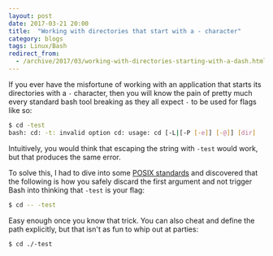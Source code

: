 ```yaml
---
layout: post
date: 2017-03-21 20:00
title:  "Working with directories that start with a - character"
category: blogs
tags: Linux/Bash
redirect_from:
  - /archive/2017/03/working-with-directories-starting-with-a-dash.html
---
```

If you ever have the misfortune of working with an application that starts its directories with a `-` character, then you will know the pain of pretty much every standard bash tool breaking as they all expect `-` to be used for flags like so:

```bash
$ cd -test
bash: cd: -t: invalid option cd: usage: cd [-L|[-P [-e]] [-@]] [dir]
```

Intuitively, you would think that escaping the string with `-test` would work, but that produces the same error.

To solve this, I had to dive into some [POSIX standards](http://pubs.opengroup.org/onlinepubs/007904875/utilities/xcu_chap01.html#tag_01_11) and discovered that the following is how you safely discard the first argument and not trigger Bash into thinking that `-test` is your flag:

```bash
$ cd -- -test
```
Easy enough once you know that trick. You can also cheat and define the path explicitly, but that isn't as fun to whip out at parties:

```bash
$ cd ./-test
```
